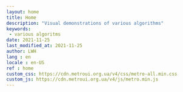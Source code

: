 ```yaml
---
layout: home
title: Home
description: "Visual demonstrations of various algorithms"
keywords: 
 - various algoritms
date: 2021-11-25
last_modified_at: 2021-11-25
author: LWH
lang : en
locale : en-US
ref : home
custom_css: https://cdn.metroui.org.ua/v4/css/metro-all.min.css
custom_js: https://cdn.metroui.org.ua/v4/js/metro.min.js
---
```


